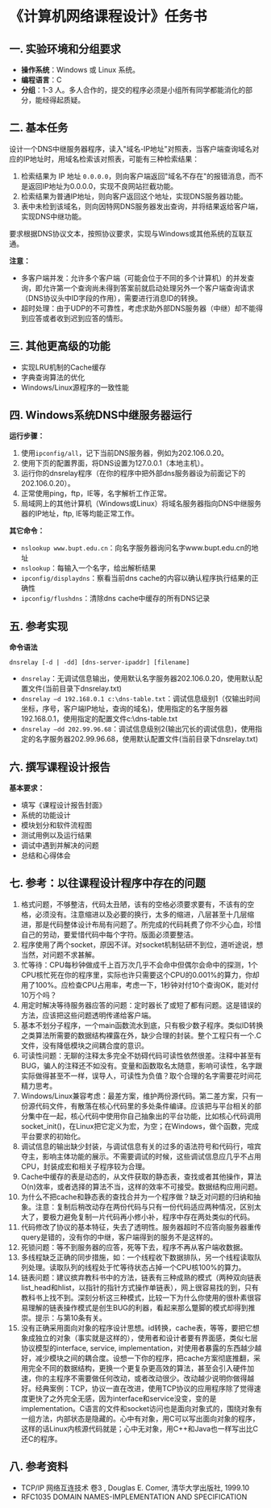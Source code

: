 # 《计算机网络课程设计》任务书

## 一. 实验环境和分组要求
- **操作系统**：Windows 或 Linux 系统。
- **编程语言**：C
- **分组**：1-3 人。多人合作的，提交的程序必须是小组所有同学都能消化的部分，能经得起质疑。

## 二. 基本任务
设计一个DNS中继服务器程序，读入"域名-IP地址"对照表，当客户端查询域名对应的IP地址时，用域名检索该对照表，可能有三种检索结果：

1. 检索结果为 IP 地址 `0.0.0.0`，则向客户端返回"域名不存在"的报错消息，而不是返回IP地址为0.0.0.0，实现不良网站拦截功能。
2. 检索结果为普通IP地址，则向客户返回这个地址，实现DNS服务器功能。
3. 表中未检到该域名，则向因特网DNS服务器发出查询，并将结果返给客户端，实现DNS中继功能。

要求根据DNS协议文本，按照协议要求，实现与Windows或其他系统的互联互通。

**注意：**
- 多客户端并发：允许多个客户端（可能会位于不同的多个计算机）的并发查询，即允许第一个查询尚未得到答案前就启动处理另外一个客户端查询请求（DNS协议头中ID字段的作用），需要进行消息ID的转换。
- 超时处理：由于UDP的不可靠性，考虑求助外部DNS服务器（中继）却不能得到应答或者收到迟到应答的情形。

## 三. 其他更高级的功能
- 实现LRU机制的Cache缓存
- 字典查询算法的优化
- Windows/Linux源程序的一致性能

## 四. Windows系统DNS中继服务器运行
**运行步骤：**
1. 使用`ipconfig/all`，记下当前DNS服务器，例如为202.106.0.20。
2. 使用下页的配置界面，将DNS设置为127.0.0.1（本地主机）。
3. 运行你的dnsrelay程序（在你的程序中把外部dns服务器设为前面记下的202.106.0.20）。
4. 正常使用ping，ftp，IE等，名字解析工作正常。
5. 局域网上的其他计算机（Windows或Linux）将域名服务器指向DNS中继服务器的IP地址，ftp, IE等均能正常工作。

**其它命令：**
- `nslookup www.bupt.edu.cn`：向名字服务器询问名字www.bupt.edu.cn的地址
- `nslookup`：每输入一个名字，给出解析结果
- `ipconfig/displaydns`：察看当前dns cache的内容以确认程序执行结果的正确性
- `ipconfig/flushdns`：清除dns cache中缓存的所有DNS记录

## 五. 参考实现
**命令语法**
```
dnsrelay [-d | -dd] [dns-server-ipaddr] [filename]
```
- `dnsrelay`：无调试信息输出，使用默认名字服务器202.106.0.20，使用默认配置文件(当前目录下dnsrelay.txt)
- `dnsrelay –d 192.168.0.1 c:\dns-table.txt`：调试信息级别1（仅输出时间坐标，序号，客户端IP地址，查询的域名)，使用指定的名字服务器192.168.0.1，使用指定的配置文件c:\dns-table.txt
- `dnsrelay –dd 202.99.96.68`：调试信息级别2(输出冗长的调试信息)，使用指定的名字服务器202.99.96.68，使用默认配置文件(当前目录下dnsrelay.txt)

## 六. 撰写课程设计报告
**基本要求：**
- 填写《课程设计报告封面》
- 系统的功能设计
- 模块划分和软件流程图
- 测试用例以及运行结果
- 调试中遇到并解决的问题
- 总结和心得体会

## 七. 参考：以往课程设计程序中存在的问题
1. 格式问题，不够整洁，代码太丑陋，该有的空格必须要求要有，不该有的空格，必须没有。注意缩进以及必要的换行，太多的缩进，八层甚至十几层缩进，那是代码整体设计布局有问题了。所完成的代码耗费了你不少心血，珍惜自己的劳动，要爱惜代码中每个字符。版面必须要整洁。
2. 程序使用了两个socket，原因不详。对socket机制钻研不到位，道听途说，想当然，对问题不求甚解。
3. 忙等待：CPU每秒钟做成千上百万次几乎不会命中但偶尔会命中的探测，1个CPU核忙死在你的程序里，实际也许只需要这个CPU的0.001%的算力，你却用了100%。应检查CPU占用率，考虑一下，1秒钟对付10个查询OK，能对付10万个吗？
4. 用定时解决等待服务器应答的问题：定时器长了或短了都有问题。这是错误的方法，应该把这些问题透明传递给客户端。
5. 基本不划分子程序，一个main函数流水到底，只有极少数子程序。类似ID转换之类算法所需要的数据结构裸露在外，缺少合理的封装。整个工程只有一个.C文件，没有降低模块之间耦合度的意识。
6. 可读性问题：无聊的注释太多完全不妨碍代码可读性依然很差。注释中甚至有BUG，骗人的注释还不如没有。变量和函数取名太随意，影响可读性，名字跟实际做得甚至不一样，误导人，可读性为负值？取个合理的名字需要花时间花精力思考。
7. Windows/Linux兼容考虑：最差方案，维护两份源代码。第二差方案，只有一份源代码文件，有散落在核心代码里的多处条件编译。应该把与平台相关的部分集中在一起，核心代码中使用你自己抽象出的平台功能，比如核心代码调用socket_init()，在Linux把它定义为宏，为空；在Windows，做个函数，完成平台要求的初始化。
8. 调试信息的输出缺少封装，与调试信息有关的过多的语法符号和代码行，喧宾夺主，影响主体功能的展示。不需要调试的时候，这些调试信息应几乎不占用CPU，封装成宏和相关子程序较为合理。
9. Cache中缓存的表是动态的，从文件获取的静态表，查找或者其他操作，算法O(n)效率，或者选择的算法不当，这样的效率不可接受。数据结构应用问题。
10. 为什么不把cache和静态表的查找合并为一个程序做？缺乏对问题的归纳和抽象。注意：复制后稍改动存在两份代码与只有一份代码适应两种情况，区别太大了，要极力避免复制一片代码再小修小补，程序中存在两处类似的代码。
11. 代码修改了协议的基本特征，失去了透明性。服务器超时不应答向服务器重传query是错的，没有你的中继，客户端得到的服务不是这样的。
12. 死锁问题：等不到服务器的应答，死等下去，程序不再从客户端收数据。
13. 多线程缺乏正确的同步措施，如：一个线程收下数据排队，另一个线程读取队列处理。读取队列的线程处于忙等待状态占掉一个CPU核100%的算力。
14. 链表问题：建议摈弃教科书中的方法，链表有三种成熟的模式（两种双向链表list_head和hlist，以指针的指针方式操作单链表），网上很容易找的到，只有教科书上找不到。深刻分析这三种模式，比较一下为什么你使用的很朴素很容易理解的链表操作模式是创生BUG的利器，看起来那么蹩脚的模式却得到推崇。提示：与第10条有关。
15. 没有正确采用面向对象的程序设计思想。id转换，cache表，等等，要把它想象成独立的对象（事实就是这样的），使用者和设计者要有界面感，类似七层协议模型的interface, service, implementation，对使用者暴露的东西越少越好，减少模块之间的耦合度。设想一下你的程序，把cache方案彻底推翻，采用完全不同的数据结构，更换一个更复杂更高效的算法，甚至会引入硬件加速，你的主程序不需要做任何改动，或者改动很少。改动越少说明你做得越好。经典案例：TCP，协议一直在改进，使用TCP协议的应用程序除了觉得速度更快了之外完全无感，因为interface和service没变，变的是implementation。C语言的文件和socket访问也是面向对象式的，围绕对象有一组方法，内部状态是隐藏的。心中有对象，用C可以写出面向对象的程序，这样的话Linux内核源代码就是；心中无对象，用C++和Java也一样写出比C还C的程序。

## 八. 参考资料
- TCP/IP 网络互连技术 卷3 , Douglas E. Comer, 清华大学出版社, 1999.10
- RFC1035    DOMAIN NAMES-IMPLEMENTATION AND SPECIFICATION 